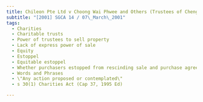 ```yaml
---
title: Chileon Pte Ltd v Choong Wai Phwee and Others (Trustees of Cheng Liam Um Vegetarian 
subtitle: "[2001] SGCA 14 / 07\_March\_2001"
tags:
  - Charities
  - Charitable trusts
  - Power of trustees to sell property
  - Lack of express power of sale
  - Equity
  - Estoppel
  - Equitable estoppel
  - Whether purchasers estopped from rescinding sale and purchase agreement-Specific performance
  - Words and Phrases
  - \"Any action proposed or contemplated\"
  - s 30(1) Charities Act (Cap 37, 1995 Ed)

---
```



